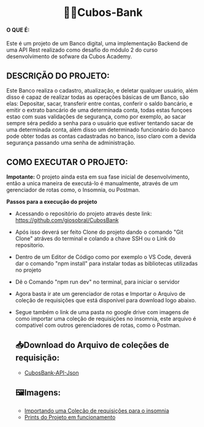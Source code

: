 <h1 align="center"> 💠🏦Cubos-Bank</h1> 

#### O QUE É:
Este é um projeto de um Banco digital, uma implementação Backend de uma API Rest realizado como desafio do módulo 2 do curso desenvolvimento de sofware da Cubos Academy.

## DESCRIÇÃO DO PROJETO:
Este Banco realiza o cadastro, atualização, e deletar qualquer usuário, além disso é capaz de realizar todas as operações básicas de um Banco, são elas:
Depositar, sacar, transferir entre contas, conferir o saldo bancário, e  emitir o extrato bancário de uma determinada conta, todas estas funçoes estao com
suas validações de segurança, como por exemplo, ao sacar sempre séra pedido a senha para o usuário que estiver tentando sacar de uma determinada conta, além disso
um determinado funcionário do banco pode obter todas as contas cadastradas no banco, isso claro com a devida segurança passando uma senha de administração.

## COMO EXECUTAR O PROJETO:
**Impotante:** O projeto ainda esta em sua fase inicial de desenvolvimento, então a unica maneira de executá-lo é  manualmente, através de um gerenciador de rotas como, o Insomnia, ou Postman.

**Passos para a execução do projeto**

- Acessando o repositório do projeto através deste link: <a target="_blank" href="https://github.com/giosobral/CubosBank">https://github.com/giosobral/CubosBank</a>
- Após isso deverá ser feito Clone do projeto dando o comando "Git Clone" atráves do terminal e colando a chave SSH ou o Link do repositorio.
- Dentro de um Editor de Código como por exemplo o VS Code, deverá dar o comando "npm install" para instalar todas as bibliotecas utilizadas no projeto
- Dê o Comando "npm run dev" no terminal, para iniciar o servidor
- Agora basta ir ate um gerenciador de rotas e Importar o Arquivo de coleção de requisições que está disponivel para download logo abaixo.
- Segue também o link de uma pasta no google drive com imagens de como importar uma coleção de requisições no insomnia, este arquivo é compativel com outros gerenciadores de rotas, como o Postman.

   ## 📥Download do Arquivo de coleções de requisição:
   - <a target="_blank" href="https://drive.google.com/file/d/1bD-D9McoB9SqMQhHdBad9O9U6XUNCT7S/view?usp=drive_link">CubosBank-API-Json</a>
    
   ## 🖼️Imagens:
  - <a target="_blank" href="https://drive.google.com/drive/folders/1E88j5APOVGH6xUAAsfxfZd9pV_pIrnkr?usp=drive_link">Importando uma Coleção de requisições para o insomnia</a>
  - <a target="_blank" href="https://drive.google.com/drive/folders/1M1qOER_-HD4b3HrGO83Cy26R8JxvmuWm?usp=drive_link">Prints do Projeto em funcionamento</a>

  






